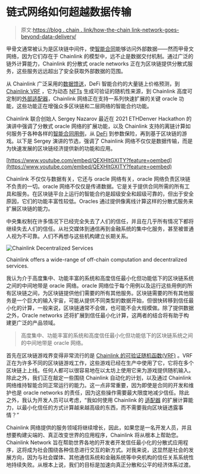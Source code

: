 # 链式网络如何超越数据传输

> 原文:[https://blog . chain . link/how-the-chain link-network-goes-beyond-data-delivery/](https://blog.chain.link/how-the-chainlink-network-goes-beyond-data-delivery/)

甲骨文通常被认为是区块链中间件，使[智能合同](https://chain.link/education/smart-contracts)能够访问外部数据——然而甲骨文网络，因为它们存在于 Chainlink 的模型中，远不止是数据交付机制。通过广泛的链外计算能力，Chainlink 的分散式 oracle networks 正在为区块链提供分散式服务，这些服务远远超出了安全获取外部数据的范围。

从 Chainlink 广泛采用的[数据馈送](https://data.chain.link/)，DeFi 智能合约的大量链上价格预测，到 [Chainlink VRF](https://chain.link/solutions/chainlink-vrf) ，它为动态 [NFTs](https://chain.link/education/nfts) 生成可验证的随机性来源，到 Chainlink 高度可定制的[外部适配器](https://blog.chain.link/build-and-use-external-adapters/)，Chainlink 网络正在支持一系列快速扩展的关键 oracle 功能，这些功能正在增强众多区块链和二层网络的智能合约功能。

Chainlink 联合创始人 Sergey Nazarov 最近在 2021 ETHDenver Hackathon 的演讲中强调了分散式 oracle 网络的扩展功能，以及 Chainlink 支持的离链计算如何服务于各种各样的[智能合同用例](https://blog.chain.link/44-ways-to-enhance-your-smart-contract-with-chainlink/)，从 [DeFi](https://chain.link/education/defi) 到参数保险，再到基于区块链的游戏。以下是 Sergey 演讲的节选，强调了 Chainlink 网络不仅仅是数据传输，而是为快速发展的区块链经济提供新的功能和应用。

[https://www.youtube.com/embed/QEXHItGXITY?feature=oembed](https://www.youtube.com/embed/QEXHItGXITY?feature=oembed)

Chainlink 不仅仅与数据有关，它还与 oracle 网络有关，oracle 网络负责区块链不负责的一切。oracle 网络不仅仅是传递数据。它是关于提供合同所需的所有工具和服务。在区块链平台上运行的智能合约是超级安全和超级可靠的，但出于安全原因，它们的功能丰富性较低。Oracles 通过提供像离线计算这样的分散式服务来扩展区块链的能力。

中央集权制在许多情况下已经完全失去了人们的信任，并且在几乎所有情况下都将继续失去人们的信任。从社交媒体到通信再到金融系统的集中化服务，甚至被普通人视为不可靠。人们不再想与这些机构建立长期关系。

![Chainlink Decentralized Services](../Images/9c97f0ccfe5e3482fdca483a774a26b3.png)

<figcaption id="caption-attachment-2041" class="wp-caption-text">Chainlink offers a wide-range of off-chain computation and decentralized services.</figcaption>





我认为介于高度集中、功能丰富的系统和高度信任最小化但功能低下的区块链系统之间的中间地带是 oracle 网络。oracle 网络位于每个用例以及运行这些用例的所有区块链之间，为区块链提供他们需要的所有其他服务。区块链需要的所有其他服务是一个巨大的输入宇宙，可能从提供不同类型的数据开始，但很快转移到信任最小化的计算，一般来说，区块链通常不会做，也可能不会大规模做。除了提供数据之外，Oracle networks 还将扩展到信任最小化计算，这两者的结合将有助于构建更广泛的产品领域。

> 高度集中、功能丰富的系统和高度信任最小化但功能低下的区块链系统之间的中间地带是 oracle 网络。

首先在区块链游戏界变得非常流行的是 [Chainlink 的可验证随机函数(VRF)](https://chain.link/solutions/chainlink-vrf) 。VRF 正在为许多不同的区块链游戏工作，这些游戏已经在生产中使用了它，它将在多个区块链上上线。任何人都可以很容易地在以太坊上使用它来为游戏提供随机输入。除此之外，我们正在敲定一些围绕 Chainlink 自动化的计划，以及通过 Chainlink 网络维持智能合同正常运行的能力。这一点非常重要，因为即使是合同的开发和维护也是 oracle networks 的责任，因为这些操作需要最大限度地减少信任。除此之外，我认为开发人员可以考虑，“我如何使用 Chainlink 的 [适配器](https://blog.chain.link/build-and-use-external-adapters/) 的扩展计算能力，以最小化信任的方式计算越来越高级的东西，而不需要我向区块链透露事情？”

Chainlink 网络提供的服务领域将继续增长，因此，如果您是一名开发人员，并且想要构建尖端的、真正改变世界的应用程序，Chainlink 将从根本上帮助您。Chainlink Network 旨在帮助世界各地的开发者开发信任最小化的分散式应用程序，这将成为社会围绕各种信息进行交互的新方式。对我来说，这显然是社会的发展方向，因为与社会媒体、其他通信系统和金融系统等中央机构的信任关系系统性地持续失败。从根本上说，我们的目标是加速向真正分散和公平的经济体系过渡。

